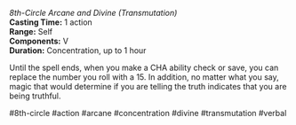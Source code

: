 *8th-Circle Arcane and Divine (Transmutation)*  
**Casting Time:** 1 action  
**Range:** Self  
**Components:** V  
**Duration:** Concentration, up to 1 hour

Until the spell ends, when you make a CHA ability check or save, you can replace the number you roll with a 15. In addition, no matter what you say, magic that would determine if you are telling the truth indicates that you are being truthful.

#8th-circle #action #arcane #concentration #divine #transmutation #verbal
